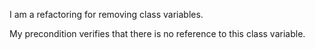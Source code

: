 I am a refactoring for removing class variables.My precondition verifies that there is no reference to this class variable.